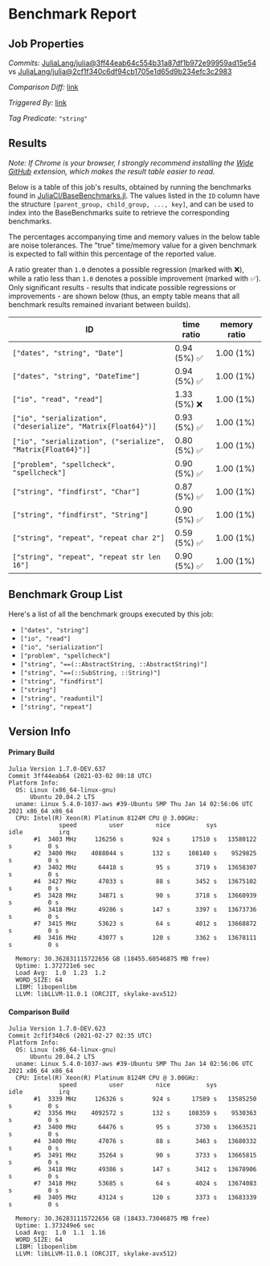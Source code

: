 # Benchmark Report

## Job Properties

*Commits:* [JuliaLang/julia@3ff44eab64c554b31a87df1b972e99959ad15e54](https://github.com/JuliaLang/julia/commit/3ff44eab64c554b31a87df1b972e99959ad15e54) vs [JuliaLang/julia@2cf1f340c6df94cb1705e1d65d9b234efc3c2983](https://github.com/JuliaLang/julia/commit/2cf1f340c6df94cb1705e1d65d9b234efc3c2983)

*Comparison Diff:* [link](https://github.com/JuliaLang/julia/compare/2cf1f340c6df94cb1705e1d65d9b234efc3c2983..3ff44eab64c554b31a87df1b972e99959ad15e54)

*Triggered By:* [link](https://github.com/JuliaLang/julia/commit/3ff44eab64c554b31a87df1b972e99959ad15e54#commitcomment-48105022)

*Tag Predicate:* `"string"`

## Results

*Note: If Chrome is your browser, I strongly recommend installing the [Wide GitHub](https://chrome.google.com/webstore/detail/wide-github/kaalofacklcidaampbokdplbklpeldpj?hl=en)
extension, which makes the result table easier to read.*

Below is a table of this job's results, obtained by running the benchmarks found in
[JuliaCI/BaseBenchmarks.jl](https://github.com/JuliaCI/BaseBenchmarks.jl). The values
listed in the `ID` column have the structure `[parent_group, child_group, ..., key]`,
and can be used to index into the BaseBenchmarks suite to retrieve the corresponding
benchmarks.

The percentages accompanying time and memory values in the below table are noise tolerances. The "true"
time/memory value for a given benchmark is expected to fall within this percentage of the reported value.

A ratio greater than `1.0` denotes a possible regression (marked with :x:), while a ratio less
than `1.0` denotes a possible improvement (marked with :white_check_mark:). Only significant results - results
that indicate possible regressions or improvements - are shown below (thus, an empty table means that all
benchmark results remained invariant between builds).

| ID | time ratio | memory ratio |
|----|------------|--------------|
| `["dates", "string", "Date"]` | 0.94 (5%) :white_check_mark: | 1.00 (1%)  |
| `["dates", "string", "DateTime"]` | 0.94 (5%) :white_check_mark: | 1.00 (1%)  |
| `["io", "read", "read"]` | 1.33 (5%) :x: | 1.00 (1%)  |
| `["io", "serialization", ("deserialize", "Matrix{Float64}")]` | 0.93 (5%) :white_check_mark: | 1.00 (1%)  |
| `["io", "serialization", ("serialize", "Matrix{Float64}")]` | 0.80 (5%) :white_check_mark: | 1.00 (1%)  |
| `["problem", "spellcheck", "spellcheck"]` | 0.90 (5%) :white_check_mark: | 1.00 (1%)  |
| `["string", "findfirst", "Char"]` | 0.87 (5%) :white_check_mark: | 1.00 (1%)  |
| `["string", "findfirst", "String"]` | 0.90 (5%) :white_check_mark: | 1.00 (1%)  |
| `["string", "repeat", "repeat char 2"]` | 0.59 (5%) :white_check_mark: | 1.00 (1%)  |
| `["string", "repeat", "repeat str len 16"]` | 0.90 (5%) :white_check_mark: | 1.00 (1%)  |

## Benchmark Group List

Here's a list of all the benchmark groups executed by this job:

- `["dates", "string"]`
- `["io", "read"]`
- `["io", "serialization"]`
- `["problem", "spellcheck"]`
- `["string", "==(::AbstractString, ::AbstractString)"]`
- `["string", "==(::SubString, ::String)"]`
- `["string", "findfirst"]`
- `["string"]`
- `["string", "readuntil"]`
- `["string", "repeat"]`

## Version Info

#### Primary Build

```
Julia Version 1.7.0-DEV.637
Commit 3ff44eab64 (2021-03-02 00:18 UTC)
Platform Info:
  OS: Linux (x86_64-linux-gnu)
      Ubuntu 20.04.2 LTS
  uname: Linux 5.4.0-1037-aws #39-Ubuntu SMP Thu Jan 14 02:56:06 UTC 2021 x86_64 x86_64
  CPU: Intel(R) Xeon(R) Platinum 8124M CPU @ 3.00GHz: 
              speed         user         nice          sys         idle          irq
       #1  3403 MHz     126256 s        924 s      17510 s   13580122 s          0 s
       #2  3400 MHz    4088044 s        132 s     108140 s    9529825 s          0 s
       #3  3402 MHz      64418 s         95 s       3719 s   13658307 s          0 s
       #4  3427 MHz      47033 s         88 s       3452 s   13675102 s          0 s
       #5  3428 MHz      34871 s         90 s       3718 s   13660939 s          0 s
       #6  3418 MHz      49286 s        147 s       3397 s   13673736 s          0 s
       #7  3415 MHz      53623 s         64 s       4012 s   13668872 s          0 s
       #8  3416 MHz      43077 s        120 s       3362 s   13678111 s          0 s
       
  Memory: 30.362831115722656 GB (18455.60546875 MB free)
  Uptime: 1.372721e6 sec
  Load Avg:  1.0  1.23  1.2
  WORD_SIZE: 64
  LIBM: libopenlibm
  LLVM: libLLVM-11.0.1 (ORCJIT, skylake-avx512)

```

#### Comparison Build

```
Julia Version 1.7.0-DEV.623
Commit 2cf1f340c6 (2021-02-27 02:35 UTC)
Platform Info:
  OS: Linux (x86_64-linux-gnu)
      Ubuntu 20.04.2 LTS
  uname: Linux 5.4.0-1037-aws #39-Ubuntu SMP Thu Jan 14 02:56:06 UTC 2021 x86_64 x86_64
  CPU: Intel(R) Xeon(R) Platinum 8124M CPU @ 3.00GHz: 
              speed         user         nice          sys         idle          irq
       #1  3339 MHz     126326 s        924 s      17589 s   13585250 s          0 s
       #2  3356 MHz    4092572 s        132 s     108359 s    9530363 s          0 s
       #3  3400 MHz      64476 s         95 s       3730 s   13663521 s          0 s
       #4  3400 MHz      47076 s         88 s       3463 s   13680332 s          0 s
       #5  3491 MHz      35264 s         90 s       3733 s   13665815 s          0 s
       #6  3418 MHz      49386 s        147 s       3412 s   13678906 s          0 s
       #7  3418 MHz      53685 s         64 s       4024 s   13674083 s          0 s
       #8  3405 MHz      43124 s        120 s       3373 s   13683339 s          0 s
       
  Memory: 30.362831115722656 GB (18433.73046875 MB free)
  Uptime: 1.373249e6 sec
  Load Avg:  1.0  1.1  1.16
  WORD_SIZE: 64
  LIBM: libopenlibm
  LLVM: libLLVM-11.0.1 (ORCJIT, skylake-avx512)

```
